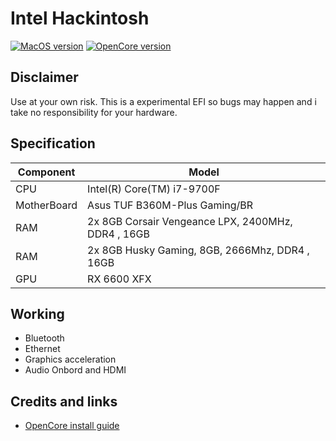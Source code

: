 # Intel Hackintosh

[![MacOS version](https://img.shields.io/badge/Ventura-13.5.2-informational.svg)](https://www.apple.com/macos)
[![OpenCore version](https://img.shields.io/badge/OpenCore-0.9.5-informational.svg)](https://github.com/acidanthera/OpenCorePkg)

## Disclaimer
Use at your own risk. This is a experimental EFI so bugs may happen and i take no responsibility for your hardware.



## Specification

| Component        | Model                                              |
| ---------------- | ---------------------------------------------------|
| CPU              | Intel(R) Core(TM) i7-9700F	                        |
| MotherBoard      | Asus TUF B360M-Plus Gaming/BR                      |
| RAM              | 2x 8GB Corsair Vengeance LPX, 2400MHz, DDR4 , 16GB |
| RAM              | 2x 8GB Husky Gaming, 8GB, 2666Mhz, DDR4 , 16GB     |
| GPU              | RX 6600 XFX                                        |

## Working

* Bluetooth
* Ethernet
* Graphics acceleration
* Audio Onbord and HDMI


## Credits and links

* [OpenCore install guide](https://dortania.github.io/OpenCore-Install-Guide)

